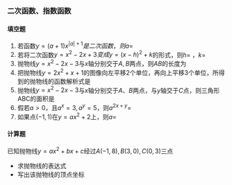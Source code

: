 ### 二次函数、指数函数

#### 填空题

1. 若函数$y=(a+1)x^{|a|+1}是二次函数，则a=$
2. 若将二次函数$y=x^2-2x+3变成y=(x-h)^2+k$的形式，则$h=$         ，$k=$
3. 抛物线$y=x^2-2x-3$与$x$轴分别交于$A,B$两点，则$AB$的长度为
4. 把抛物线$y=2x^2+x+1$的图像向左平移$2$个单位，再向上平移$3$​个单位，所得到的抛物线的函数解析式是
5. 抛物线$y=x^2-2x-3$与$x$轴分别交于$A、B$两点，与$y$轴交于$C$点，则三角形ABC的面积是
6. 假若$a \gt0$，且$a^x=3,a^y=5$，则$a^{2x+y}=$
7. 如果点$(-1,1)$在$y=ax^2+2$上，则$a=$



#### 计算题

已知抛物线$y=ax^2+bx+c$经过$A(-1,8),B(3,0),C(0,3)$三点

* 求抛物线的表达式
* 写出该抛物线的顶点坐标









